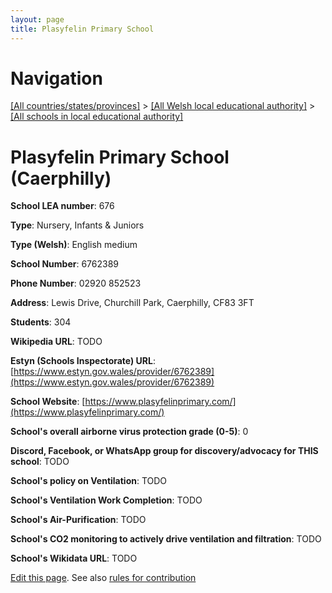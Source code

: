 ```yaml
---
layout: page
title: Plasyfelin Primary School
---
```

# Navigation

[[All countries/states/provinces]](../../..) > [[All Welsh local educational authority]](../..) > [[All schools in local educational authority]](..)

# Plasyfelin Primary School (Caerphilly)

**School LEA number**: 676

**Type**: Nursery, Infants & Juniors

**Type (Welsh)**: English medium

**School Number**: 6762389

**Phone Number**: 02920 852523

**Address**: Lewis Drive, Churchill Park, Caerphilly, CF83 3FT

**Students**: 304

**Wikipedia URL**: TODO

**Estyn (Schools Inspectorate) URL**: [https://www.estyn.gov.wales/provider/6762389](https://www.estyn.gov.wales/provider/6762389)

**School Website**: [https://www.plasyfelinprimary.com/](https://www.plasyfelinprimary.com/)

**School's overall airborne virus protection grade (0-5)**: 0

**Discord, Facebook, or WhatsApp group for discovery/advocacy for THIS school**: TODO

**School's policy on Ventilation**: TODO

**School's Ventilation Work Completion**: TODO

**School's Air-Purification**: TODO

**School's CO2 monitoring to actively drive ventilation and filtration**: TODO

**School's Wikidata URL**: TODO




[Edit this page](https://github.com/VentilationProject/Wales/edit/prif/./Caerphilly/Plasyfelin_Primary_School.md). See also [rules for contribution](../../../contribution-rules/)
